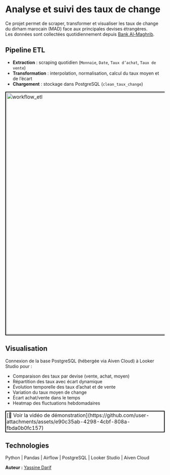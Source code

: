 # Analyse et suivi des taux de change

Ce projet permet de scraper, transformer et visualiser les taux de change du dirham marocain (MAD) face aux principales devises étrangères.  
Les données sont collectées quotidiennement depuis [Bank Al-Maghrib](https://www.bkam.ma/Marches/Principaux-indicateurs/Marche-des-changes/Cours-de-change/Cours-des-billets-de-banque-etrangers).

## Pipeline ETL

- **Extraction** : scraping quotidien (`Monnaie`, `Date`, `Taux d’achat`, `Taux de vente`)  
- **Transformation** : interpolation, normalisation, calcul du taux moyen et de l’écart  
- **Chargement** : stockage dans PostgreSQL (`clean_taux_change`)  

<table>
  <tr>
    <td style="border:2px solid #000; padding: 2px;">
      <img src="https://github.com/user-attachments/assets/a3671f7e-329a-4a94-9ff9-91a316c49e8d" alt="workflow_etl" width="760">
    </td>
  </tr>
</table>

## Visualisation

Connexion de la base PostgreSQL (hébergée via Aiven Cloud) à Looker Studio pour :  

- Comparaison des taux par devise (vente, achat, moyen)  
- Répartition des taux avec écart dynamique  
- Évolution temporelle des taux d’achat et de vente  
- Variation du taux moyen de change  
- Écart achat/vente dans le temps  
- Heatmap des fluctuations hebdomadaires  

<table>
  <tr>
    <td style="border:2px solid #000; padding: 2px;">
      [🎥 Voir la vidéo de démonstration](https://github.com/user-attachments/assets/e90c35ab-4298-4cbf-808a-fbda0b0fc157)
    </td>
  </tr>
</table>

## Technologies

Python | Pandas | Airflow | PostgreSQL | Looker Studio | Aiven Cloud  

**Auteur :** [Yassine Darif](https://www.linkedin.com/in/darif-yassine)



